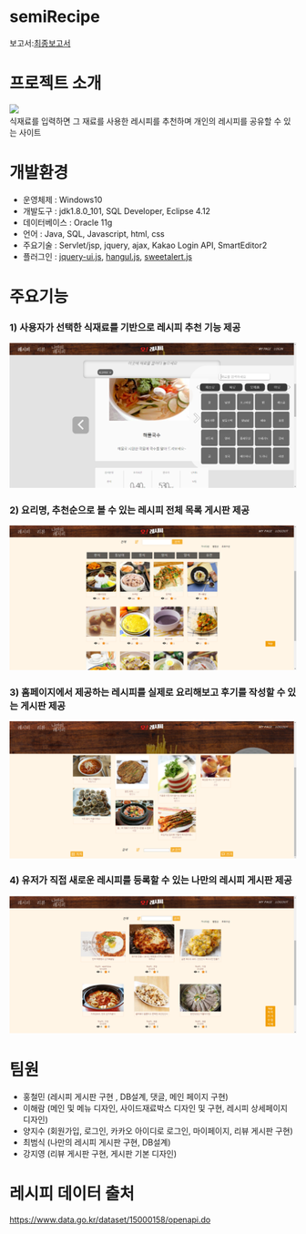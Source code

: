 # semiRecipe
보고서:[최종보고서](https://github.com/Hong1008/semiRecipe/tree/master/report)
# 프로젝트 소개
<img src="/gitImg/home.PNG"/><br/>
식재료를 입력하면 그 재료를 사용한 레시피를 추천하며 개인의 레시피를 공유할 수 있는 사이트
# 개발환경
- 운영체제 : Windows10
- 개발도구 : jdk1.8.0_101, SQL Developer, Eclipse 4.12
- 데이터베이스 : Oracle 11g
- 언어 : Java, SQL, Javascript, html, css
- 주요기술 : Servlet/jsp, jquery, ajax, Kakao Login API, SmartEditor2
- 플러그인 : [jquery-ui.js](https://jqueryui.com/draggable/), [hangul.js](https://github.com/e-/Hangul.js/), [sweetalert.js](https://sweetalert.js.org/)

# 주요기능
### 1) 사용자가 선택한 식재료를 기반으로 레시피 추천 기능 제공
<img src="/gitImg/레시피 추천기능.PNG"/><br/>

### 2) 요리명, 추천순으로 볼 수 있는 레시피 전체 목록 게시판 제공

<img src="/gitImg/recipe.PNG"/><br/>

### 3) 홈페이지에서 제공하는 레시피를 실제로 요리해보고 후기를 작성할 수 있는 게시판 제공

<img src="/gitImg/review.PNG"/><br/>

### 4) 유저가 직접 새로운 레시피를 등록할 수 있는 나만의 레시피 게시판 제공

<img src="/gitImg/selfrecipe.PNG"/><br/>

# 팀원

- 홍철민 (레시피 게시판 구현 , DB설계, 댓글, 메인 페이지 구현)
- 이해람 (메인 및 메뉴 디자인, 사이드재료박스 디자인 및 구현, 레시피 상세페이지 디자인)
- 양지수 (회원가입, 로그인, 카카오 아이디로 로그인, 마이페이지, 리뷰 게시판 구현)
- 최범식 (나만의 레시피 게시판 구현, DB설계)
- 강지영 (리뷰 게시판 구현, 게시판 기본 디자인)

# 레시피 데이터 출처
https://www.data.go.kr/dataset/15000158/openapi.do
